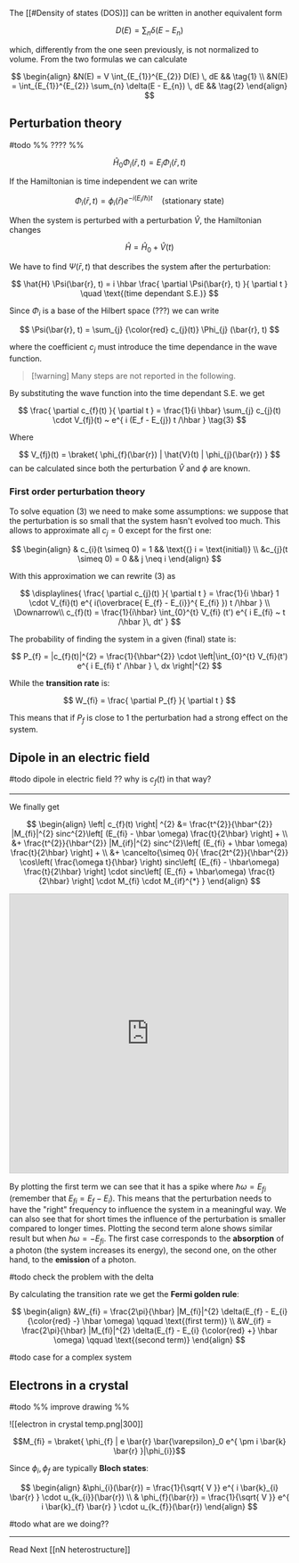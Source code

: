The [[#Density of states (DOS)]] can be written in another equivalent form 

$$
D(E) = \sum_{n} \delta(E - E_{n})
$$

which, differently from the one seen previously, is not normalized to volume. From the two formulas we can calculate 

$$
\begin{align}
&N(E) = V \int_{E_{1}}^{E_{2}} D(E) \, dE && \tag{1}
\\
&N(E) = \int_{E_{1}}^{E_{2}} \sum_{n} \delta(E - E_{n}) \, dE && \tag{2}
\end{align}
$$

## Perturbation theory

#todo
%% ???? %%

$$
\hat{H}_{0} \Phi_{i} (\bar{r}, t) = E_{i} \Phi_{i} (\bar{r}, t)
$$

If the Hamiltonian is time independent we can write 

$$
\Phi_{i}(\bar{r}, t) = \phi_{i}(\bar{r}) e^{ -i( E_{i}/\hbar) t } \quad \text{(stationary state)}
$$

When the system is perturbed with a perturbation $\hat{V}$, the Hamiltonian changes 

$$
\hat{H} = \hat{H}_{0} + \hat{V}(t)
$$

We have to find $\Psi (\bar{r}, t)$ that describes the system after the perturbation: 

$$
\hat{H} \Psi(\bar{r}, t) = i \hbar \frac{ \partial \Psi(\bar{r}, t) }{ \partial t } \quad \text{(time dependant S.E.)}
$$

Since $\Phi_{i}$ is a base of the Hilbert space (???) we can write 

$$
\Psi(\bar{r}, t) = \sum_{j} {\color{red}  c_{j}(t)}  \Phi_{j} (\bar{r}, t)
$$

where the coefficient $c_{j}$ must introduce the time dependance in the wave function.

> [!warning] Many steps are not reported in the following.

By substituting the wave function into the time dependant S.E. we get 

$$
\frac{ \partial c_{f}(t) }{ \partial t } = \frac{1}{i \hbar} \sum_{j} c_{j}(t) \cdot V_{fj}(t) ~ e^{ i (E_f - E_{j}) t /\hbar } \tag{3}
$$

Where 

$$
V_{fj}(t) = \braket{ \phi_{f}(\bar{r}) | \hat{V}(t) | \phi_{j}(\bar{r}) } 
$$
can be calculated since both the perturbation $\hat{V}$ and $\phi$ are known.

### First order perturbation theory

To solve equation $(3)$ we need to make some assumptions: we suppose that the perturbation is so small that the system hasn't evolved too much. This allows to approximate all $c_{j} = 0$ except for the first one: 

$$
\begin{align}
& c_{i}(t \simeq 0) = 1 && \text{(} i = \text{initial)} \\
&c_{j}(t \simeq 0) = 0 && j \neq i
\end{align}
$$

With this approximation we can rewrite $(3)$ as 

$$
\displaylines{
\frac{ \partial c_{j}(t) }{ \partial t } = \frac{1}{i \hbar} 1 \cdot V_{fi}(t) e^{ i(\overbrace{ E_{f} - E_{i}}^{ E_{fi} }) t /\hbar } \\
\Downarrow\\
c_{f}(t) = \frac{1}{i\hbar} \int_{0}^{t} V_{fi} (t') e^{ i E_{fi} ~ t /\hbar }\, dt'
}
$$

The probability of finding the system in a given (final) state is:

$$
P_{f} = |c_{f}(t)|^{2} = \frac{1}{\hbar^{2}} \cdot \left|\int_{0}^{t} V_{fi}(t') e^{ i E_{fi} t' /\hbar } \, dx \right|^{2} 
$$

While the **transition rate** is:

$$
W_{fi} = \frac{ \partial P_{f} }{ \partial t } 
$$

This means that if $P_{f}$ is close to $1$ the perturbation had a strong effect on the system.

## Dipole in an electric field

#todo dipole in electric field ?? why is $c_{f}(t)$ in that way?

---

We finally get 

$$
\begin{align}
\left| c_{f}(t) \right| ^{2} &= \frac{t^{2}}{\hbar^{2}} |M_{fi}|^{2} sinc^{2}\left[ (E_{fi} - \hbar \omega) \frac{t}{2\hbar} \right] +  \\
&+ \frac{t^{2}}{\hbar^{2}} |M_{if}|^{2} sinc^{2}\left[ (E_{fi} + \hbar \omega) \frac{t}{2\hbar} \right] + \\
&+ \cancelto{\simeq 0}{ \frac{2t^{2}}{\hbar^{2}} \cos\left( \frac{\omega t}{\hbar} \right) sinc\left[ (E_{fi} - \hbar\omega) \frac{t}{2\hbar} \right] \cdot sinc\left[ (E_{fi} + \hbar\omega) \frac{t}{2\hbar} \right] \cdot M_{fi} \cdot M_{if}^{*} }
\end{align}
$$


<iframe src="https://www.desmos.com/calculator/es2d8sr5iz?embed" width="500" height="500" style="border: 1px solid #ccc" frameborder=0></iframe>

By plotting the first term we can see that it has a spike where $\hbar\omega = E_{fi}$ (remember that $E_{fi} = E_{f} - E_{i}$). This means that the perturbation needs to have the "right" frequency to influence the system in a meaningful way. We can also see that for short times the influence of the perturbation is smaller compared to longer times.
Plotting the second term alone shows similar result but when $\hbar\omega = -E_{fi}$.
The first case corresponds to the **absorption** of a photon (the system increases its energy), the second one, on the other hand, to the **emission** of a photon.

#todo check the problem with the delta

By calculating the transition rate we get the **Fermi golden rule**: 

$$
\begin{align}
&W_{fi} = \frac{2\pi}{\hbar} |M_{fi}|^{2} \delta(E_{f} - E_{i} {\color{red} -}  \hbar \omega) \qquad \text{(first term)} \\
&W_{if} = \frac{2\pi}{\hbar} |M_{fi}|^{2} \delta(E_{f} - E_{i} {\color{red} +}  \hbar \omega) \qquad \text{(second term)}
\end{align}
$$

#todo case for a complex system

## Electrons in a crystal

#todo %% improve drawing %%

![[electron in crystal temp.png|300]]

$$M_{fi} = \braket{ \phi_{f} | e \bar{r} \bar{\varepsilon}_0  e^{ \pm i \bar{k} \bar{r} }|\phi_{i}}$$

Since $\phi_{i}, \phi_{f}$ are typically **Bloch states**:

$$
\begin{align}
&\phi_{i}(\bar{r}) = \frac{1}{\sqrt{ V }} e^{ i \bar{k}_{i} \bar{r} } \cdot u_{k_{i}}(\bar{r}) \\
& \phi_{f}(\bar{r}) = \frac{1}{\sqrt{ V }} e^{  i \bar{k}_{f} \bar{r} } \cdot u_{k_{f}}(\bar{r})
\end{align} 
$$

#todo what are we doing??

---

Read Next [[nN heterostructure]]